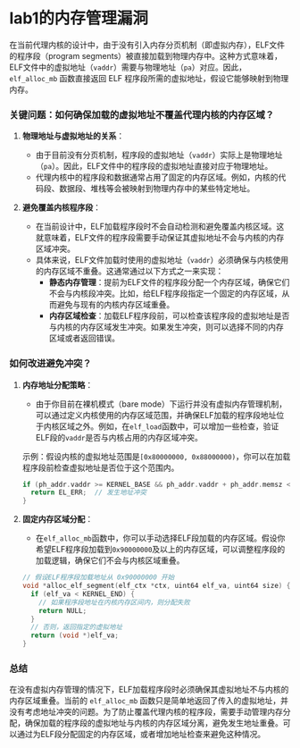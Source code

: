 # lab1的内存管理漏洞
在当前代理内核的设计中，由于没有引入内存分页机制（即虚拟内存），ELF文件的程序段（program segments）被直接加载到物理内存中。这种方式意味着，ELF文件中的虚拟地址（`vaddr`）需要与物理地址（`pa`）对应。因此，`elf_alloc_mb` 函数直接返回 ELF 程序段所需的虚拟地址，假设它能够映射到物理内存。

### 关键问题：**如何确保加载的虚拟地址不覆盖代理内核的内存区域？**

1. **物理地址与虚拟地址的关系**：
   - 由于目前没有分页机制，程序段的虚拟地址（`vaddr`）实际上是物理地址（`pa`）。因此，ELF文件中的程序段的虚拟地址直接对应于物理地址。
   - 代理内核中的程序段和数据通常占用了固定的内存区域。例如，内核的代码段、数据段、堆栈等会被映射到物理内存中的某些特定地址。

2. **避免覆盖内核程序段**：
   - 在当前设计中，ELF加载程序段时不会自动检测和避免覆盖内核区域。这就意味着，ELF文件的程序段需要手动保证其虚拟地址不会与内核的内存区域冲突。
   - 具体来说，ELF文件加载时使用的虚拟地址（`vaddr`）必须确保与内核使用的内存区域不重叠。这通常通过以下方式之一来实现：
     - **静态内存管理**：提前为ELF文件的程序段分配一个内存区域，确保它们不会与内核段冲突。比如，给ELF程序段指定一个固定的内存区域，从而避免与现有的内核内存区域重叠。
     - **内存区域检查**：加载ELF程序段前，可以检查该程序段的虚拟地址是否与内核的内存区域发生冲突。如果发生冲突，则可以选择不同的内存区域或者返回错误。

### 如何改进避免冲突？

1. **内存地址分配策略**：
   - 由于你目前在裸机模式（bare mode）下运行并没有虚拟内存管理机制，可以通过定义内核使用的内存区域范围，并确保ELF加载的程序段地址位于内核区域之外。例如，在`elf_load`函数中，可以增加一些检查，验证ELF段的`vaddr`是否与内核占用的内存区域冲突。
   
   示例：假设内核的虚拟地址范围是`[0x80000000, 0x88000000)`，你可以在加载程序段前检查虚拟地址是否位于这个范围内。
   
   ```cpp
   if (ph_addr.vaddr >= KERNEL_BASE && ph_addr.vaddr + ph_addr.memsz <= KERNEL_END) {
     return EL_ERR;  // 发生地址冲突
   }
   ```

2. **固定内存区域分配**：
   - 在`elf_alloc_mb`函数中，你可以手动选择ELF段加载的内存区域。假设你希望ELF程序段加载到`0x90000000`及以上的内存区域，可以调整程序段的加载逻辑，确保它们不会与内核区域重叠。

   ```cpp
   // 假设ELF程序段加载地址从 0x90000000 开始
   void *alloc_elf_segment(elf_ctx *ctx, uint64 elf_va, uint64 size) {
     if (elf_va < KERNEL_END) {
       // 如果程序段地址在内核内存区间内，则分配失败
       return NULL;
     }
     // 否则，返回指定的虚拟地址
     return (void *)elf_va;
   }
   ```

### 总结

在没有虚拟内存管理的情况下，ELF加载程序段时必须确保其虚拟地址不与内核的内存区域重叠。当前的 `elf_alloc_mb` 函数只是简单地返回了传入的虚拟地址，并没有考虑地址冲突的问题。为了防止覆盖代理内核的程序段，需要手动管理内存分配，确保加载的程序段的虚拟地址与内核的内存区域分离，避免发生地址重叠。可以通过为ELF段分配固定的内存区域，或者增加地址检查来避免这种情况。